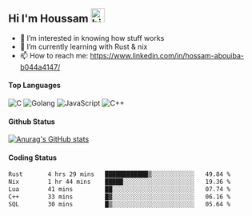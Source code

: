 ## Hi I'm Houssam <img src="https://user-images.githubusercontent.com/1303154/88677602-1635ba80-d120-11ea-84d8-d263ba5fc3c0.gif" width="28px" alt="hi">

- 👀 I’m interested in knowing how stuff works
- 🔭 I’m currently learning with Rust & nix
- 📫 How to reach me: https://www.linkedin.com/in/hossam-abouiba-b044a4147/

#### Top Languages

![C](https://img.shields.io/badge/c-%2300599C.svg?style=for-the-badge&logo=c&logoColor=white)
![Golang](https://img.shields.io/badge/go-blue?style=for-the-badge&logo=Goland)
![JavaScript](https://img.shields.io/badge/javascript-%23323330.svg?style=for-the-badge&logo=javascript&logoColor=%23F7DF1E)
![C++](https://img.shields.io/badge/C%2B%2B-blue?style=for-the-badge&logo=C%2B%2B)


#### Github Status
[![Anurag's GitHub stats](https://github-readme-stats.vercel.app/api?username=0xhoussam&theme=tokyonight)](https://github.com/anuraghazra/github-readme-stats)

#### Coding Status
<!--START_SECTION:waka-->

```txt
Rust       4 hrs 29 mins   ████████████▒░░░░░░░░░░░░   49.84 %
Nix        1 hr 44 mins    █████░░░░░░░░░░░░░░░░░░░░   19.36 %
Lua        41 mins         ██░░░░░░░░░░░░░░░░░░░░░░░   07.74 %
C++        33 mins         █▓░░░░░░░░░░░░░░░░░░░░░░░   06.16 %
SQL        30 mins         █▒░░░░░░░░░░░░░░░░░░░░░░░   05.64 %
```

<!--END_SECTION:waka-->
